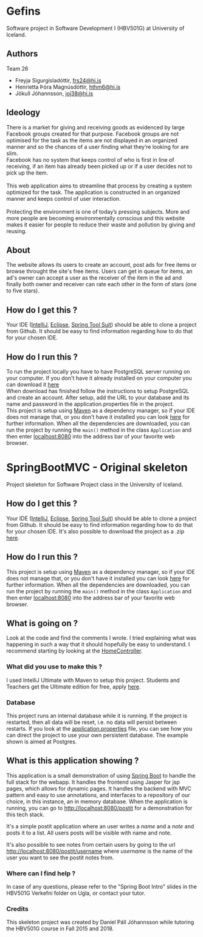 # Gefins
Software project in Software Development I (HBV501G) at University of Iceland. 

## Authors 
Team 26
- Freyja Sigurgísladóttir, frs24@hi.is
- Henrietta Þóra Magnúsdóttir, hthm6@hi.is
- Jökull Jóhannsson, joj38@hi.is

## Ideology 
There is a market for giving and receiving goods as evidenced by large Facebook groups created for that purpose. Facebook groups are not optimised for the task as the items are not displayed in an organized manner and so the chances of a user finding what they’re looking for are slim.
<br/>
Facebook has no system that keeps control of who is first in line of receiving, if an item has already been picked up or if a user decides not to pick up the item.
<br/><br/>
This web application aims to streamline that process by creating a system optimized for the task. The application is constructed in an organized manner and keeps control of user interaction. 
<br/><br/>
Protecting the environment is one of today’s pressing subjects. More and more people are becoming environmentally conscious and this website makes it easier for people to reduce their waste and pollution by giving and reusing.

## About
The website allows its users to create an account, post ads for free items or browse throught the site's free items. Users can get in queue for items, an ad's owner can accept a user as the receiver of the item in the ad and finally both owner and receiver can rate each other in the form of stars (one to five stars). 

## How do I get this ?
Your IDE ([IntelliJ](https://www.jetbrains.com/idea/), [Eclipse](https://eclipse.org/), [Spring Tool Suit](https://spring.io/tools)) should be able to clone a project from Github.
It should be easy to find information regarding how to do that for your chosen IDE.

## How do I run this ?
To run the project locally you have to have PostgreSQL server running on your computer. If you don't have it already installed on your computer you can download it [here](https://www.postgresql.org/download) 
<br/>
When download has finished follow the instructions to setup PostgreSQL and create an account. After setup, add the URL to your database and its name and password in the application.properties file in the project.
<br/>
This project is setup using [Maven](https://maven.apache.org/what-is-maven.html) as a dependency manager, so if your IDE does not manage that, or you don't have it installed you can look [here](https://maven.apache.org/install.html) for further information.
When all the dependencies are downloaded, you can run the project by running the ``main()`` method in the class ``Application`` and then enter [localhost:8080](http://localhost:8080) into the address bar of your favorite web browser.




# SpringBootMVC - Original skeleton
Project skeleton for Software Project class in the University of Iceland.

## How do I get this ?
Your IDE ([IntelliJ](https://www.jetbrains.com/idea/), [Eclipse](https://eclipse.org/), [Spring Tool Suit](https://spring.io/tools)) should be able to clone a project from Github.
It should be easy to find information regarding how to do that for your chosen IDE.
It's also possible to download the project as a .zip [here](https://github.com/mbook/SpringBootMVC/archive/master.zip).

## How do I run this ?
This project is setup using [Maven](https://maven.apache.org/what-is-maven.html) as a dependency manager, so if your IDE does not manage that, or you don't have it installed you can look [here](https://maven.apache.org/install.html) for further information.
When all the dependencies are downloaded, you can run the project by running the ``main()`` method in the class ``Application`` and then enter [localhost:8080](http://localhost:8080) into the address bar of your favorite web browser.

## What is going on ?
Look at the code and find the comments I wrote. I tried explaining what was happening in such a way that it should hopefully be easy to understand. I recommend starting by looking at the [HomeController](https://github.com/danielpall/SpringBootMVC/blob/master/src/main/java/project/controller/HomeController.java#L26).

### What did you use to make this ?
I used IntelliJ Ultimate with Maven to setup this project. Students and Teachers get the Ultimate edition for free, apply [here](https://www.jetbrains.com/student/).

### Database
This project runs an internal database while it is running. If the project is restarted, then all data will be reset, i.e. no data will persist between restarts.
If you look at the [application.properties](https://github.com/danielpall/SpringBootMVC/blob/master/src/main/resources/application.properties) file, you can see how you can direct the project to use your own persistent database. The example shown is aimed at Postgres.

## What is this application showing ?  
This application is a small demonstration of using [Spring Boot](https://projects.spring.io/spring-boot/) to handle the full stack for the webapp. It handles the frontend using Jasper for jsp pages, which 
allows for dynamic pages. It handles the backend with MVC pattern and easy to use annotations, and interfaces to a repository of our choice, in this instance, an in memory database.
When the application is running, you can go to [http://localhost:8080/postit](http://localhost:8080/postit) for a demonstration for this tech stack.

It's a simple postit application where an user writes a _name_ and a _note_ and posts it to a list. All users posts will be visible with name and note. 

It's also possible to see notes from certain users by going to the url  [http://localhost:8080/postit/username](http://localhost:8080/postit/username) where _username_ is the name of the user you want to see the postit notes from.

### Where can I find help ?
In case of any questions, please refer to the "Spring Boot Intro" slides in the HBV501G Verkefni folder on Ugla, or contact your tutor.

### Credits
This skeleton project was created by Daníel Páll Jóhannsson while tutoring the HBV501G course in Fall 2015 and 2018.
